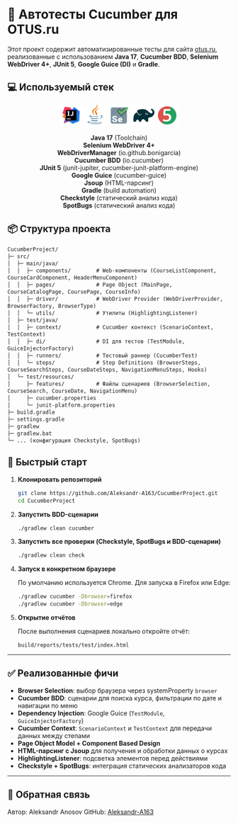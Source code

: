 # 🧪 Автотесты Cucumber для OTUS.ru

Этот проект содержит автоматизированные тесты для сайта [otus.ru](https://otus.ru), реализованные с использованием **Java 17**, **Cucumber BDD**, **Selenium WebDriver 4+**, **JUnit 5**, **Google Guice (DI)** и **Gradle**.


##  :computer: Используемый стек

<p align="center">
<a href="https://www.jetbrains.com/idea/"><img width="10%" title="IntelliJ IDEA" src="media/logo/Intelij_IDEA.svg"></a>
<a href="https://www.java.com/"><img width="10%" title="Java" src="media/logo/Java.svg"></a>
<a href="https://www.selenium.dev/"><img width="10%" title="Selenium" src="media/logo/Selenium.svg"></a>
<a href="https://gradle.org/"><img width="10%" title="Gradle" src="media/logo/Gradle.svg"></a>
<a href="https://junit.org/junit5/"><img width="10%" title="JUnit5" src="media/logo/JUnit5.svg"></a>
</p>

<div align="center">

**Java 17** (Toolchain)  
**Selenium WebDriver 4+**  
**WebDriverManager** (io.github.bonigarcia)  
**Cucumber BDD** (io.cucumber)  
**JUnit 5** (junit-jupiter, cucumber-junit-platform-engine)  
**Google Guice** (cucumber-guice)  
**Jsoup** (HTML-парсинг)  
**Gradle** (build automation)  
**Checkstyle** (статический анализ кода)  
**SpotBugs** (статический анализ кода)  

</div>

## 📦 Структура проекта

```
CucumberProject/
├─ src/
│  ├─ main/java/
│  │  ├─ components/        # Web-компоненты (CourseListComponent, CourseCardComponent, HeaderMenuComponent)
│  │  ├─ pages/             # Page Object (MainPage, CourseCatalogPage, CoursePage, CourseInfo)
│  │  ├─ driver/            # WebDriver Provider (WebDriverProvider, BrowserFactory, BrowserType)
│  │  └─ utils/             # Утилиты (HighlightingListener)
│  ├─ test/java/
│  │  ├─ context/           # Cucumber контекст (ScenarioContext, TestContext)
│  │  ├─ di/                # DI для тестов (TestModule, GuiceInjectorFactory)
│  │  ├─ runners/           # Тестовый раннер (CucumberTest)
│  │  └─ steps/             # Step Definitions (BrowserSteps, CourseSearchSteps, CourseDateSteps, NavigationMenuSteps, Hooks)
│  └─ test/resources/
│     ├─ features/          # Файлы сценариев (BrowserSelection, CourseSearch, CourseDate, NavigationMenu)
│     ├─ cucumber.properties
│     └─ junit-platform.properties
├─ build.gradle
├─ settings.gradle
├─ gradlew
├─ gradlew.bat
└─ ... (конфигурация Checkstyle, SpotBugs)
```

## 🚀 Быстрый старт

1. **Клонировать репозиторий**

   ```bash
   git clone https://github.com/Aleksandr-A163/CucumberProject.git
   cd CucumberProject
   ```

2. **Запустить BDD-сценарии**

   ```bash
   ./gradlew clean cucumber
   ```

3. **Запустить все проверки (Checkstyle, SpotBugs и BDD-сценарии)**

   ```bash
   ./gradlew clean check
   ```

4. **Запуск в конкретном браузере**

   По умолчанию используется Chrome. Для запуска в Firefox или Edge:

   ```bash
   ./gradlew cucumber -Dbrowser=firefox
   ./gradlew cucumber -Dbrowser=edge
   ```

5. **Открытие отчётов**

   После выполнения сценариев локально откройте отчёт:

   ```
   build/reports/tests/test/index.html
   ```

---

## ✅ Реализованные фичи

* **Browser Selection**: выбор браузера через systemProperty `browser`
* **Cucumber BDD**: сценарии для поиска курса, фильтрации по дате и навигации по меню
* **Dependency Injection**: Google Guice (`TestModule`, `GuiceInjectorFactory`)
* **Cucumber Context**: `ScenarioContext` и `TestContext` для передачи данных между степами
* **Page Object Model + Component Based Design**
* **HTML-парсинг с Jsoup** для получения и обработки данных о курсах
* **HighlightingListener**: подсветка элементов перед действиями
* **Checkstyle + SpotBugs**: интеграция статических анализаторов кода


---

## 📧 Обратная связь

Автор: Aleksandr Anosov
GitHub: [Aleksandr-A163](https://github.com/Aleksandr-A163)
